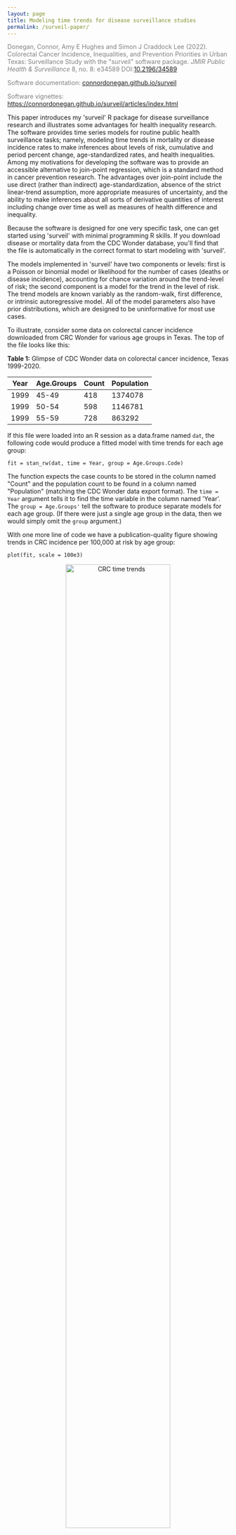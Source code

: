 ```yaml
---
layout: page
title: Modeling time trends for disease surveillance studies
permalink: /surveil-paper/
---
```



<p style="color:Gray"> Donegan, Connor, Amy E Hughes and Simon J Craddock Lee (2022). Colorectal Cancer Incidence, Inequalities, and Prevention Priorities in Urban Texas: Surveillance Study with the "surveil" software package. <em>JMIR Public Health & Surveillance</em> 8, no. 8: e34589 DOI:<a href="https://doi.org/10.2196/34589">10.2196/34589</a></p>

<p style="color:Gray">Software documentation: <a href="https://connordonegan.github.io/surveil">connordonegan.github.io/surveil</a></p>

<p style="color:Gray">Software vignettes: <a href="https://connordonegan.github.io/surveil/articles/index.html">https://connordonegan.github.io/surveil/articles/index.html</a></p>

<p> This paper introduces my 'surveil' R package for disease surveillance research and illustrates some advantages for health inequality research. The software provides time series models for routine public health surveillance tasks; namely, modeling time trends in mortality or disease incidence rates to make inferences about levels of risk, cumulative and period percent change, age-standardized rates, and health inequalities. Among my motivations for developing the software was to provide an accessible alternative to join-point regression, which is a standard method in cancer prevention research. The advantages over join-point include the use direct (rather than indirect) age-standardization, absence of the strict linear-trend assumption, more appropriate measures of uncertainty, and the ability to make inferences about all sorts of derivative quantities of interest including change over time as well as measures of health difference and inequality.</p>

<p> Because the software is designed for one very specific task, one can get started using 'surveil' with minimal programming R skills. If you download disease or mortality data from the CDC Wonder database, you'll find that the file is automatically in the correct format to start modeling with 'surveil'.</p>

<p>The models implemented in 'surveil' have two components or levels: first is a Poisson or binomial model or likelihood for the number of cases (deaths or disease incidence), accounting for chance variation around the trend-level of risk; the second component is a model for the trend in the level of risk. The trend models are known variably as the random-walk, first difference, or intrinsic autoregressive model. All of the model parameters also have prior distributions, which are designed to be uninformative for most use cases.</p>

To illustrate, consider some data on colorectal cancer incidence downloaded from CRC Wonder for various age groups in Texas. The top of the file looks like this:

**Table 1:** Glimpse of CDC Wonder data on colorectal cancer incidence, Texas 1999-2020.

| Year | Age.Groups   | Count    | Population |
| ----- | -------- | ----------- | ---------- |
| 1999 | 45-49     | 418         |     1374078 |
| 1999 | 50-54     | 598         | 1146781 |
| 1999 | 55-59     | 728        | 863292 |

If this file were loaded into an R session as a data.frame named `dat`, the following code would produce a fitted model with time trends for each age group:

```
fit = stan_rw(dat, time = Year, group = Age.Groups.Code)
```

The function expects the case counts to be stored in the column named "Count" and the population count to be found in a column named "Population" (matching the CDC Wonder data export format). The `time = Year` argument tells it to find the time variable in the column named 'Year'. The `group = Age.Groups'` tell the software to produce separate models for each age group. (If there were just a single age group in the data, then we would simply omit the `group` argument.)

With one more line of code we have a publication-quality figure showing trends in CRC incidence per 100,000 at risk by age group:

```
plot(fit, scale = 100e3)
``` 

<center>
<figure>
<img src="/assets/crc-trends.png" alt="CRC time trends" style="width:75%">
<figcaption> Figure 1: Age-specific CRC incidence per 100,000, Texas 1999-2020. </figcaption>
</figure>
</center>

As one might expect, there has been a steep decline in CRC incidence among those of screening-age (50-75+) and, unfortunately, what may be a slow increase at younger ages (an increase which is now quite widely documented). Notably, almost all of the decline is happening at ages over 60 and especially 64. Even ages 80-84 show a very steep decline, which we might reasonably speculate is a result of (a) people choosing to continue CRC screening past the age of 75 and/or (b) that the preventive benefits of colonoscopy last about a decade (per official screening guidelines). 

These age-specific trends can be summarized by percent change annually and cumulatively. The latter (cumulative percent change) is usually a more effective summary statistic because an inference about annual percent change is subject to a higher level of uncertainty. The following  two lines of code will use the fitted models to produce cumulative percent change plots for each age group:

```
fit_pc <- apc(fit)
plot(fit_pc, cumulative = TRUE)
```

<center>
<figure>
<img src="/assets/crc-trends-cpc.png" alt="Plots of cumulative percent change in CRC incidence rates" style="width:90%">
<figcaption> Figure 2: Cumulative percent change in age-specific CRC incidence, Texas 1999-2020. </figcaption>
</figure>
</center>

Because the pandemic interrupted a lot of cancer screening activity in 2020 (which may have resulted in cancer diagnoses being delayed to subsequent years), the estimates for 2019 are more relevant for an assessment for longer-term trends. Ages 45-49 and 50-54 increased by 13.6% and 17.8%, respectively, between 1999 and 2019. Almost all of that increase occurred since about 2012. The greatest declines occurred for the highest age groups: about 46% for ages 75-79 and 42% for ages 80-84, which is equivalent to an average of just over 2% per year since 1999.

**Table 2:** Cumulative % change in CRC incidence, 1999 to 2019.

 Age Group   | Cum. % change | 95% cred. interval |
--------   | ----------- |
 45-49     | 13.6     | 4.8, 23.3   |
 50-54     | 17.8     | 8.9, 29.0   |
 55-59     | -10.6    | -17, -3.4   |
 60-64     | -14.5    | -21.2, -7.2 |  
 65-69     | -31.9    | -36.1, -27.2 |
70-74      | -40.5    | -44.4, -36.3 |
75-79      | -46      | -49.8, -42.0 |
80-84      | -42      | -46.7, -37.0 |

Returning to the R code, the data in Table 2 can be found by printing the `cpc` slot in the `fit_pc` object (this will show a summary of CPC estimates for all years and age groups):

```
print( fit_pc$cpc )
```

An advantage of 'surveil' is that users can calculate any kind of summary statistic they like and obtain appropriate credible intervals for them, such as percent change between any two years or a rate ratio for two groups. More background and examples can be found in the 'surveil' <a style="color:DarkSlateGray" href="https://connordonegan.github.io/surveil/articles/surveil-mcmc.html">vignette on MCMC analysis with surveil.</a> A particularly important example is direct age-standardization. 

'surveil' comes packaged with the 2000 U.S. standard million population, we can be loaded by entering `data(standard)`. To apply direct age standardization to our model of age-specific rates we pass our model and the standard population data to the `standardize` function, as follows:

```
data(standard)
fit_st <- standardize(fit, label = standard$age, standard_pop = standard$standard_pop)
```

The output, `fit_st`, can be treated just like the other 'surveil' model - we can produce a nice plot of age-standardized rates using `plot(fit_st, scale = 100e3)` or we can use the summary data in the output to create a custom plot (as in Fig. 3). As noted above, the sharp decline in 2020 is likely due only to pandemic restrictions that prevented people from receiving early diagnoses.

<center>
<figure>
<img src="/assets/crc-standardized-trends.png" alt="Plots of age standardized CRC incidence" style="width:60%">
<figcaption> Figure 3: Directly age-standardized CRC incidence, Texas 1999-2020. </figcaption>
</figure>
</center>

As our final step here, we can also apply our percent change methods to the age-standardized model, `fit_st`, and then plot the cumulative percent change in age-standardized rates:

```
fit_st_pc <- apc(fit_st)
plot(fit_st_pc, cum = TRUE)
```

<center>
<figure>
<img src="/assets/crc-stand-cum-change.png" alt="Plots of cumulative change in age standardized CRC incidence" style="width:60%">
<figcaption> Figure 4: Cumulative percent change in age-standardized CRC incidence, Texas 1999-2020. </figcaption>
</figure>
</center>


*If you want to follow this example on your computer, you can use the following R code:*
```
# install surveil (if necessary)
if (!require("surveil")) install.packages("surveil")

# load the package
library(surveil)

# data source
crc_url <- "https://raw.githubusercontent.com/ConnorDonegan/connordonegan.github.io/main/assets/00-CDCWonder-crc-45-84.txt"

# read the data into R
dat <- read.table(crc_url, header = TRUE, sep = "\t")

# fit Poisson random walk models by age group
fit = stan_rw(dat, time = Year, group = Age.Groups)

# same as obove but with parallel processing (faster)
fit = stan_rw(dat, time = Year, group = Age.Groups.Code, cores = 4)

# plot time trends (per 100,000)
plot(fit, scale = 100e3)

# calculate percent change 
fit_pc <- apc(fit)

# plot cumulative percent change
plot(fit_pc, cumulative = TRUE)

# print cumulative percent change
print(fit_pc$cpc)

# age-standardized rates
data(standard)
fit_st <- standardize(fit, label = standard$age, standard_pop = standard$standard_pop)

# plot age standardized rates
plot(fit_st, scale = 100e3)

# plot cumulative % change in age standardized rates
fit_st_pc <- apc(fit_st)
plot(fit_st_pc, cum = TRUE)

# custom plot with base R graphics
stand_df <- fit_st$standard_summary
attach(stand_df)
ogpar <- par(family = "Serif",
    mar = c(3, 4, 3, 1))
plot(c(time_label, time_label),
     c(.lower * 100e3, .upper * 100e3),
     t = 'n',
     main = "Age-standardized CRC incidence\n45-84 y.o",
     axes = FALSE,
     xlab = NA,
     ylab = NA)
polygon(c(time_label, rev(time_label)),
        c(.lower * 100e3, rev(.upper * 100e3)),
        col = rgb(.1, .1, .1, .15), border = 2,
        lwd = 2, lty = 0)
axis(2, at = seq(0, 200, by = 10))
axis(1, at = seq(1997, 2021, by = 2))
lines(time_label, stand_rate * 100e3)
mtext("Cases per 100,000", side = 2, line = 2.5, col = 1, cex = 1.1)
detach(stand_df)

# reset graphics parameters
par(ogpar)
```
